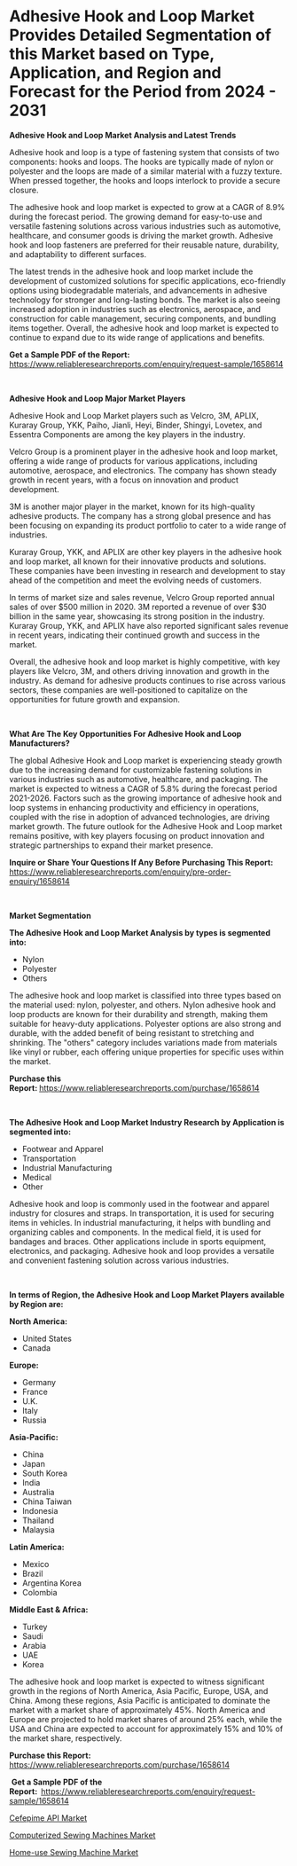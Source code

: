 <p><h1>Adhesive Hook and Loop Market Provides Detailed Segmentation of this Market based on Type, Application, and Region and Forecast for the Period from 2024 - 2031</h1></p><p><strong>Adhesive Hook and Loop Market Analysis and Latest Trends</strong></p>
<p><p>Adhesive hook and loop is a type of fastening system that consists of two components: hooks and loops. The hooks are typically made of nylon or polyester and the loops are made of a similar material with a fuzzy texture. When pressed together, the hooks and loops interlock to provide a secure closure.</p><p>The adhesive hook and loop market is expected to grow at a CAGR of 8.9% during the forecast period. The growing demand for easy-to-use and versatile fastening solutions across various industries such as automotive, healthcare, and consumer goods is driving the market growth. Adhesive hook and loop fasteners are preferred for their reusable nature, durability, and adaptability to different surfaces.</p><p>The latest trends in the adhesive hook and loop market include the development of customized solutions for specific applications, eco-friendly options using biodegradable materials, and advancements in adhesive technology for stronger and long-lasting bonds. The market is also seeing increased adoption in industries such as electronics, aerospace, and construction for cable management, securing components, and bundling items together. Overall, the adhesive hook and loop market is expected to continue to expand due to its wide range of applications and benefits.</p></p>
<p><strong>Get a Sample PDF of the Report:&nbsp;</strong> <a href="https://www.reliableresearchreports.com/enquiry/request-sample/1658614">https://www.reliableresearchreports.com/enquiry/request-sample/1658614</a></p>
<p>&nbsp;</p>
<p><strong>Adhesive Hook and Loop Major Market Players</strong></p>
<p><p>Adhesive Hook and Loop Market players such as Velcro, 3M, APLIX, Kuraray Group, YKK, Paiho, Jianli, Heyi, Binder, Shingyi, Lovetex, and Essentra Components are among the key players in the industry. </p><p>Velcro Group is a prominent player in the adhesive hook and loop market, offering a wide range of products for various applications, including automotive, aerospace, and electronics. The company has shown steady growth in recent years, with a focus on innovation and product development.</p><p>3M is another major player in the market, known for its high-quality adhesive products. The company has a strong global presence and has been focusing on expanding its product portfolio to cater to a wide range of industries.</p><p>Kuraray Group, YKK, and APLIX are other key players in the adhesive hook and loop market, all known for their innovative products and solutions. These companies have been investing in research and development to stay ahead of the competition and meet the evolving needs of customers.</p><p>In terms of market size and sales revenue, Velcro Group reported annual sales of over $500 million in 2020. 3M reported a revenue of over $30 billion in the same year, showcasing its strong position in the industry. Kuraray Group, YKK, and APLIX have also reported significant sales revenue in recent years, indicating their continued growth and success in the market.</p><p>Overall, the adhesive hook and loop market is highly competitive, with key players like Velcro, 3M, and others driving innovation and growth in the industry. As demand for adhesive products continues to rise across various sectors, these companies are well-positioned to capitalize on the opportunities for future growth and expansion.</p></p>
<p>&nbsp;</p>
<p><strong>What Are The Key Opportunities For Adhesive Hook and Loop Manufacturers?</strong></p>
<p><p>The global Adhesive Hook and Loop market is experiencing steady growth due to the increasing demand for customizable fastening solutions in various industries such as automotive, healthcare, and packaging. The market is expected to witness a CAGR of 5.8% during the forecast period 2021-2026. Factors such as the growing importance of adhesive hook and loop systems in enhancing productivity and efficiency in operations, coupled with the rise in adoption of advanced technologies, are driving market growth. The future outlook for the Adhesive Hook and Loop market remains positive, with key players focusing on product innovation and strategic partnerships to expand their market presence.</p></p>
<p><strong>Inquire or Share Your Questions If Any Before Purchasing This Report:</strong> <a href="https://www.reliableresearchreports.com/enquiry/pre-order-enquiry/1658614">https://www.reliableresearchreports.com/enquiry/pre-order-enquiry/1658614</a></p>
<p>&nbsp;</p>
<p><strong>Market Segmentation</strong></p>
<p><strong>The Adhesive Hook and Loop Market Analysis by types is segmented into:</strong></p>
<p><ul><li>Nylon</li><li>Polyester</li><li>Others</li></ul></p>
<p><p>The adhesive hook and loop market is classified into three types based on the material used: nylon, polyester, and others. Nylon adhesive hook and loop products are known for their durability and strength, making them suitable for heavy-duty applications. Polyester options are also strong and durable, with the added benefit of being resistant to stretching and shrinking. The "others" category includes variations made from materials like vinyl or rubber, each offering unique properties for specific uses within the market.</p></p>
<p><strong>Purchase this Report:&nbsp;</strong><a href="https://www.reliableresearchreports.com/purchase/1658614">https://www.reliableresearchreports.com/purchase/1658614</a></p>
<p>&nbsp;</p>
<p><strong>The Adhesive Hook and Loop Market Industry Research by Application is segmented into:</strong></p>
<p><ul><li>Footwear and Apparel</li><li>Transportation</li><li>Industrial Manufacturing</li><li>Medical</li><li>Other</li></ul></p>
<p><p>Adhesive hook and loop is commonly used in the footwear and apparel industry for closures and straps. In transportation, it is used for securing items in vehicles. In industrial manufacturing, it helps with bundling and organizing cables and components. In the medical field, it is used for bandages and braces. Other applications include in sports equipment, electronics, and packaging. Adhesive hook and loop provides a versatile and convenient fastening solution across various industries.</p></p>
<p>&nbsp;</p>
<p><strong>In terms of Region, the Adhesive Hook and Loop Market Players available by Region are:</strong></p>
<p>
    <p> <strong> North America: </strong>
        <ul>
            <li>United States</li>
            <li>Canada</li>
        </ul>
        </p> 
    <p> <strong> Europe: </strong>
        <ul>
            <li>Germany</li>
            <li>France</li>
            <li>U.K.</li>
            <li>Italy</li>
            <li>Russia</li>
        </ul>
        </p> 
    <p> <strong> Asia-Pacific: </strong>
        <ul>
            <li>China</li>
            <li>Japan</li>
            <li>South Korea</li>
            <li>India</li>
            <li>Australia</li>
            <li>China Taiwan</li>
            <li>Indonesia</li>
            <li>Thailand</li>
            <li>Malaysia</li>
        </ul>
        </p> 
    <p> <strong> Latin America: </strong>
        <ul>
            <li>Mexico</li>
            <li>Brazil</li>
            <li>Argentina Korea</li>
            <li>Colombia</li>
        </ul>
        </p> 
    <p> <strong> Middle East & Africa: </strong>
        <ul>
            <li>Turkey</li>
            <li>Saudi</li>
            <li>Arabia</li>
            <li>UAE</li>
            <li>Korea</li>
        </ul>
    </p>
    </p>
<p><p>The adhesive hook and loop market is expected to witness significant growth in the regions of North America, Asia Pacific, Europe, USA, and China. Among these regions, Asia Pacific is anticipated to dominate the market with a market share of approximately 45%. North America and Europe are projected to hold market shares of around 25% each, while the USA and China are expected to account for approximately 15% and 10% of the market share, respectively.</p></p>
<p><strong>Purchase this Report: </strong><a href="https://www.reliableresearchreports.com/purchase/1658614">https://www.reliableresearchreports.com/purchase/1658614</a></p>
<p>&nbsp;<strong>Get a Sample PDF of the Report:&nbsp;&nbsp;</strong><a href="https://www.reliableresearchreports.com/enquiry/request-sample/1658614">https://www.reliableresearchreports.com/enquiry/request-sample/1658614</a></p>
<p><strong></strong></p>
<p><p><a href="https://view.publitas.com/reportprime-1/cefepime-api-market-offer-valuable-insights-into-market-size-market-share-market-trends-and-projections-spanning-from-2023-to-2030/">Cefepime API Market</a></p><p><a href="https://view.publitas.com/reportprime-1/decoding-the-computerized-sewing-machines-market-a-deep-dive-into-the-latest-market-trends-market-segmentation-and-competitive-analysis/">Computerized Sewing Machines Market</a></p><p><a href="https://view.publitas.com/reportprime-1/home-use-sewing-machine-market-size-growth-and-forecast-from-2023-2030/">Home-use Sewing Machine Market</a></p></p>